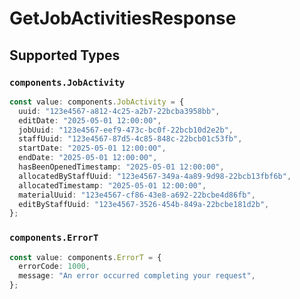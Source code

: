 # GetJobActivitiesResponse


## Supported Types

### `components.JobActivity`

```typescript
const value: components.JobActivity = {
  uuid: "123e4567-a812-4c25-a2b7-22bcba3958bb",
  editDate: "2025-05-01 12:00:00",
  jobUuid: "123e4567-eef9-473c-bc0f-22bcb10d2e2b",
  staffUuid: "123e4567-87d5-4c85-848c-22bcb01c53fb",
  startDate: "2025-05-01 12:00:00",
  endDate: "2025-05-01 12:00:00",
  hasBeenOpenedTimestamp: "2025-05-01 12:00:00",
  allocatedByStaffUuid: "123e4567-349a-4a89-9d98-22bcb13fbf6b",
  allocatedTimestamp: "2025-05-01 12:00:00",
  materialUuid: "123e4567-cf86-43e8-a692-22bcbe4d86fb",
  editByStaffUuid: "123e4567-3526-454b-849a-22bcbe181d2b",
};
```

### `components.ErrorT`

```typescript
const value: components.ErrorT = {
  errorCode: 1000,
  message: "An error occurred completing your request",
};
```

